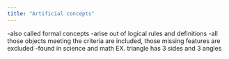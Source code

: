 ```yaml
---
title: "Artificial concepts"
---
```

-also called formal concepts
-arise out of logical rules and definitions
-all those objects meeting the criteria are included, those missing features are excluded
-found in science and math 
EX. triangle has 3 sides and 3 angles

